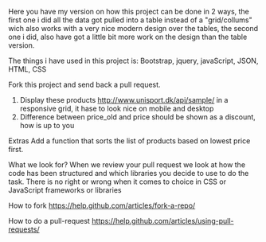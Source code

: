 Here you have my version on how this project can be done in 2 ways, the first one i did all the data got pulled into a table instead of a "grid/collums" wich also works with a very nice modern design over the tables, the second one i did, also have got a little bit more work on the design than the table version.

The things i have used in this project is:
Bootstrap,
jquery,
javaScript,
JSON,
HTML,
CSS

Fork this project and send back a pull request.

1. Display these products http://www.unisport.dk/api/sample/ in a responsive grid, it hase to look nice on mobile and desktop
2. Difference between price_old and price should be shown as a discount, how is up to you

Extras
Add a function that sorts the list of products based on lowest price first.

What we look for?
When we review your pull request we look at how the code has been structured and which libraries you decide to use to do the task. There is no right or wrong when it comes to choice in CSS or JavaScript frameworks or libraries

How to fork
https://help.github.com/articles/fork-a-repo/ 

How to do a pull-request
https://help.github.com/articles/using-pull-requests/


